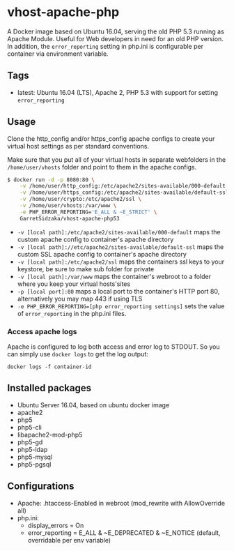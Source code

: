 vhost-apache-php
===================================

A Docker image based on Ubuntu 16.04, serving the old PHP 5.3 running as Apache Module. Useful for Web developers in need for an old PHP version. In addition, the `error_reporting` setting in php.ini is configurable per container via environment variable.

Tags
-----

* latest: Ubuntu 16.04 (LTS), Apache 2, PHP 5.3 with support for setting `error_reporting`

Usage
------

Clone the http_config and/or https_config apache configs to create your virtual host settings as per standard conventions.

Make sure that you put all of your virtual hosts in separate webfolders in the `/home/user/vhosts` folder and point to them in the apache configs.


```bash
$ docker run -d -p 8080:80 \
    -v /home/user/http_config:/etc/apache2/sites-available/000-default \
    -v /home/user/https_config:/etc/apache2/sites-available/default-ssl \
    -v /home/user/crypto:/etc/apache2/ssl \
    -v /home/user/vhosts:/var/www \
    -e PHP_ERROR_REPORTING='E_ALL & ~E_STRICT' \
    GarretSidzaka/vhost-apache-php53
```
* `-v [local path]:/etc/apache2/sites-available/000-default` maps the custom apache config to container's apache directory
* `-v [local path]://etc/apache2/sites-available/default-ssl` maps the custom SSL apache config to container's apache directory
* `-v [local path]:/etc/apache2/ssl` maps the containers ssl keys to your keystore, be sure to make sub folder for private
* `-v [local path]:/var/www` maps the container's webroot to a folder where you keep your virtual hosts'sites
* `-p [local port]:80` maps a local port to the container's HTTP port 80, alternatively you may map 443 if using TLS
* `-e PHP_ERROR_REPORTING=[php error_reporting settings]` sets the value of `error_reporting` in the php.ini files.

### Access apache logs

Apache is configured to log both access and error log to STDOUT. So you can simply use `docker logs` to get the log output:

`docker logs -f container-id`


Installed packages
-------------------
* Ubuntu Server 16.04, based on ubuntu docker image
* apache2
* php5
* php5-cli
* libapache2-mod-php5
* php5-gd
* php5-ldap
* php5-mysql
* php5-pgsql

Configurations
----------------

* Apache: .htaccess-Enabled in webroot (mod_rewrite with AllowOverride all)
* php.ini:
  * display_errors = On
  * error_reporting = E_ALL & ~E_DEPRECATED & ~E_NOTICE (default, overridable per env variable)
